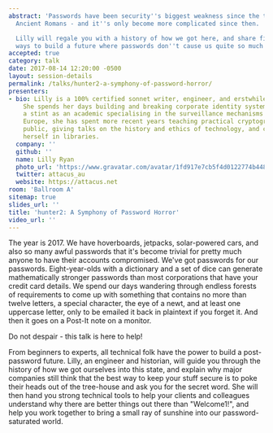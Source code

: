 ```yaml
---
abstract: 'Passwords have been security''s biggest weakness since the time of the
  Ancient Romans - and it''s only become more complicated since then.

  Lilly will regale you with a history of how we got here, and share five surefire
  ways to build a future where passwords don''t cause us quite so much drama.'
accepted: true
category: talk
date: 2017-08-14 12:20:00 -0500
layout: session-details
permalink: /talks/hunter2-a-symphony-of-password-horror/
presenters:
- bio: Lilly is a 100% certified sonnet writer, engineer, and erstwhile historian.
    She spends her days building and breaking corporate identity systems. Following
    a stint as an academic specialising in the surveillance mechanisms of medieval
    Europe, she has spent more recent years teaching practical cryptography to the
    public, giving talks on the history and ethics of technology, and camouflaging
    herself in libraries.
  company: ''
  github: ''
  name: Lilly Ryan
  photo_url: 'https://www.gravatar.com/avatar/1fd917e7cb5f4d0122774b44885f635c?s=400'
  twitter: attacus_au
  website: https://attacus.net
room: 'Ballroom A'
sitemap: true
slides_url: ''
title: 'hunter2: A Symphony of Password Horror'
video_url: ''
---
```


The year is 2017. We have hoverboards, jetpacks, solar-powered cars, and also so many awful passwords that it's become trivial for pretty much anyone to have their accounts compromised. We've got passwords for our passwords. Eight-year-olds with a dictionary and a set of dice can generate mathematically stronger passwords than most corporations that have your credit card details. We spend our days wandering through endless forests of requirements to come up with something that contains no more than twelve letters, a special character, the eye of a newt, and at least one uppercase letter, only to be emailed it back in plaintext if you forget it. And then it goes on a Post-It note on a monitor.

Do not despair - this talk is here to help!

From beginners to experts, all technical folk have the power to build a post-password future. Lilly, an engineer and historian, will guide you through the history of how we got ourselves into this state, and explain why major companies still think that the best way to keep your stuff secure is to poke their heads out of the tree-house and ask you for the secret word. She will then hand you strong technical tools to help your clients and colleagues understand why there are better things out there than "Welcome1!", and help you work together to bring a small ray of sunshine into our password-saturated world.
